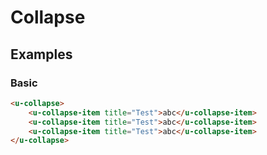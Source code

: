 # Collapse

## Examples
### Basic

``` html
<u-collapse>
    <u-collapse-item title="Test">abc</u-collapse-item>
    <u-collapse-item title="Test">abc</u-collapse-item>
    <u-collapse-item title="Test">abc</u-collapse-item>
</u-collapse>
```
